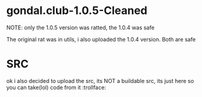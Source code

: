 # gondal.club-1.0.5-Cleaned

NOTE: only the 1.0.5 version was ratted, the 1.0.4 was safe

The original rat was in utils, i also uploaded the 1.0.4 version. Both are safe

# SRC

ok i also decided to upload the src, its NOT a buildable src, its just here so you can take(lol) code from it :trollface:


